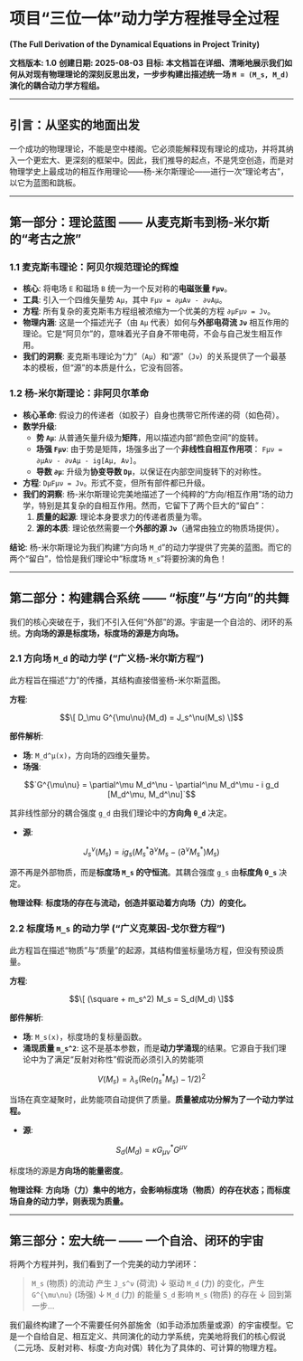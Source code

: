 # 项目“三位一体”动力学方程推导全过程
**(The Full Derivation of the Dynamical Equations in Project Trinity)**

**文档版本: 1.0**
**创建日期: 2025-08-03**
**目标: 本文档旨在详细、清晰地展示我们如何从对现有物理理论的深刻反思出发，一步步构建出描述统一场 `M = (M_s, M_d)` 演化的耦合动力学方程组。**

---

## 引言：从坚实的地面出发

一个成功的物理理论，不能是空中楼阁。它必须能解释现有理论的成功，并将其纳入一个更宏大、更深刻的框架中。因此，我们推导的起点，不是凭空创造，而是对物理学史上最成功的相互作用理论——杨-米尔斯理论——进行一次“理论考古”，以它为蓝图和跳板。

---

## 第一部分：理论蓝图 —— 从麦克斯韦到杨-米尔斯的“考古之旅”

### 1.1 麦克斯韦理论：阿贝尔规范理论的辉煌

- **核心**: 将电场 `E` 和磁场 `B` 统一为一个反对称的**电磁张量 `Fμν`**。
- **工具**: 引入一个四维矢量势 `Aμ`，其中 `Fμν = ∂μAν - ∂νAμ`。
- **方程**: 所有复杂的麦克斯韦方程组被浓缩为一个优美的方程 `∂μFμν = Jν`。
- **物理内涵**: 这是一个描述光子（由 `Aμ` 代表）如何与**外部电荷流 `Jν`** 相互作用的理论。它是“阿贝尔”的，意味着光子自身不带电荷，不会与自己发生相互作用。
- **我们的洞察**: 麦克斯韦理论为“力”（`Aμ`）和“源”（`Jν`）的关系提供了一个最基本的模板，但“源”的本质是什么，它没有回答。

### 1.2 杨-米尔斯理论：非阿贝尔革命

- **核心革命**: 假设力的传递者（如胶子）自身也携带它所传递的荷（如色荷）。
- **数学升级**:
    - **势 `Aμ`**: 从普通矢量升级为**矩阵**，用以描述内部“颜色空间”的旋转。
    - **场强 `Fμν`**: 由于势是矩阵，场强多出了一个**非线性自相互作用项**： `Fμν = ∂μAν - ∂νAμ - ig[Aμ, Aν]`。
    - **导数 `∂μ`**: 升级为**协变导数 `Dμ`**，以保证在内部空间旋转下的对称性。
- **方程**: `DμFμν = Jν`。形式不变，但所有部件都已升级。
- **我们的洞察**: 杨-米尔斯理论完美地描述了一个纯粹的“方向/相互作用”场的动力学，特别是其复杂的自相互作用。然而，它留下了两个巨大的“留白”：
    1.  **质量的起源**: 理论本身要求力的传递者质量为零。
    2.  **源的本质**: 理论依然需要一个**外部的源 `Jν`**（通常由独立的物质场提供）。

**结论**: 杨-米尔斯理论为我们构建“方向场 `M_d`”的动力学提供了完美的蓝图。而它的两个“留白”，恰恰是我们理论中“标度场 `M_s`”将要扮演的角色！

---

## 第二部分：构建耦合系统 —— “标度”与“方向”的共舞

我们的核心突破在于，我们不引入任何“外部”的源。宇宙是一个自洽的、闭环的系统。**方向场的源是标度场，标度场的源是方向场。**

### 2.1 方向场 `M_d` 的动力学 (“广义杨-米尔斯方程”)

此方程旨在描述“力”的传播，其结构直接借鉴杨-米尔斯蓝图。

**方程**:
```math
\[ D_\mu G^{\mu\nu}(M_d) = J_s^\nu(M_s) \]
```
**部件解析**:
- **场**: `M_d^μ(x)`，方向场的四维矢量势。
- **场强**: 
```math
`G^{\mu\nu} = \partial^\mu M_d^\nu - \partial^\nu M_d^\mu - i g_d [M_d^\mu, M_d^\nu]`
```
其非线性部分的耦合强度 `g_d` 由我们理论中的**方向角 `θ_d`** 决定。
- **源**: 
```math
J_s^\nu(M_s) = i g_s (M_s^* \partial^\nu M_s - (\partial^\nu M_s^*) M_s)
```
源不再是外部物质，而是**标度场 `M_s` 的守恒流**。其耦合强度 `g_s` 由**标度角 `θ_s`** 决定。

**物理诠释**: **标度场的存在与流动，创造并驱动着方向场（力）的变化。**

### 2.2 标度场 `M_s` 的动力学 (“广义克莱因-戈尔登方程”)

此方程旨在描述“物质”与“质量”的起源，其结构借鉴标量场方程，但没有预设质量。

**方程**:
```math
\[ (\square + m_s^2) M_s = S_d(M_d) \]
```
**部件解析**:
- **场**: `M_s(x)`，标度场的复标量函数。
- **涌现质量 `m_s^2`**: 这不是基本参数，而是**动力学涌现**的结果。它源自于我们理论中为了满足“反射对称性”假说而必须引入的势能项 
```math
V(M_s) = \lambda_s (\text{Re}(\eta_s^* M_s) - 1/2)^2
```
当场在真空凝聚时，此势能项自动提供了质量。**质量被成功分解为了一个动力学过程。**
- **源**: 
```math
S_d(M_d) = \kappa G_{\mu\nu}^* G^{\mu\nu}
```
标度场的源是**方向场的能量密度**。

**物理诠释**: **方向场（力）集中的地方，会影响标度场（物质）的存在状态；而标度场自身的动力学，则表现为质量。**

---

## 第三部分：宏大统一 —— 一个自洽、闭环的宇宙

将两个方程并列，我们看到了一个完美的动力学闭环：

> `M_s` (物质) 的流动 产生 `J_s^ν` (荷流)
>  ↓
> 驱动 `M_d` (力) 的变化，产生 `G^{\mu\nu}` (场强)
>  ↓
> `M_d` (力) 的能量 `S_d` 影响 `M_s` (物质) 的存在
>  ↓
> 回到第一步...

我们最终构建了一个不需要任何外部施舍（如手动添加质量或源）的宇宙模型。它是一个自给自足、相互定义、共同演化的动力学系统，完美地将我们的核心假说（二元场、反射对称、标度-方向对偶）转化为了具体的、可计算的物理方程。
